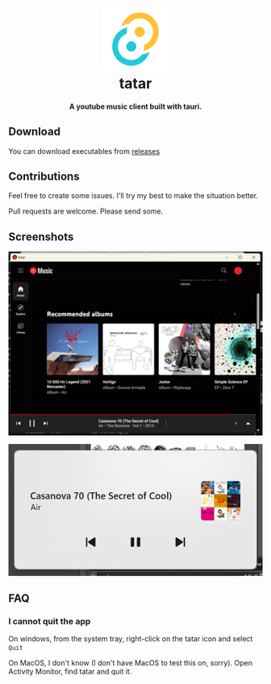 <h1 align="center">
    <img src="./src-tauri/icons/icon.png" width=128 height=128/><br>
    tatar
</h1>

<h4 align="center">
    A youtube music client built with tauri.
</h4>

## Download
You can download executables from [releases]("https://github.com/2gn/tatar/releases")

## Contributions
Feel free to create some issues. I'll try my best to make the situation better.

Pull requests are welcome. Please send some.

## Screenshots

![screenshot](./screenshots/1.png)

![screenshot](./screenshots/2.png)

## FAQ

### I cannot quit the app
On windows, from the system tray, right-click on the tatar icon and select `Quit`

On MacOS, I don't know (I don't have MacOS to test this on, sorry). Open Activity Monitor, find tatar and quit it.

